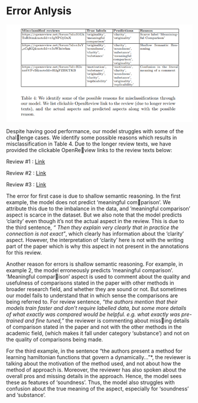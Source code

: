 # Error Anlysis

![](table.png)

Despite having good performance, our model struggles with some of the challenge cases. We identify some possible reasons which results in misclassification
in Table 4. Due to the longer review texts, we have provided the clickable OpenReview links to the review texts below:

Review #1 : [Link](https://openreview.net/forum?id=HJenn6VFvB&noteId=HJgFZBKTKB)

Review #2 : [Link](https://openreview.net/forum?id=rJxY_oCqKQ&noteId=rJxW3siwhm)

Review #3 : [Link](https://openreview.net/forum?id=HJenn6VFvB&noteId=HJgFZBKTKB)

The error for first case is due to shallow semantic reasoning. 
In the first example, the model does not predict ‘meaningful comparison’. 
We attribute this due to the imbalance in the data, and ’meaningful comparison’ aspect is scarce in the dataset.
But we also note that the model predicts ‘clarity’ even though it’s not the actual aspect in the review.
This is due to the third sentence, *“ Then they explain very clearly that in practice the connection is not exact”*, which clearly has information about the ‘clarity’ aspect.
However, the interpretation of ‘clarity’ here is not with the writing part of the paper which is why this aspect in not present in the annotations for this review.

Another reason for errors is shallow semantic reasoning. 
For example, in example 2, the model erroneously predicts ‘meaningful comparison’. 
‘Meaningful comparison’ aspect is used to comment about the quality and usefulness of comparisons stated in the paper with other methods in broader research field, 
and whether they are sound or not. But sometimes our model fails to understand that in which sense the comparisons are being referred to. 
For review sentence, 
*“the authors mention that their models train faster and don’t require labelled data,
but some more details of what exactly was compared would be helpful. e.g. what
exactly was pre-trained and fine tuned,”* 
the reviewer is commenting about missing details of comparison stated in the paper and not with the other methods in the academic field, 
(which makes it fall under category ‘substance’) and not on the quality of comparisons being made. 

For the third example, in the sentence
“the authors present a method for learning hamiltonian functions that govern a dynamically...”*, the reviewer is talking about the motivation of the method
used, and not about how the method of approach is. Moreover, the reviewer has also spoken about the overall pros and missing details in the approach. Hence,
the model sees these as features of ‘soundness’. Thus, the model also struggles with confusion about the true meaning of the aspect, 
especially for ‘soundness’ and ‘substance’.